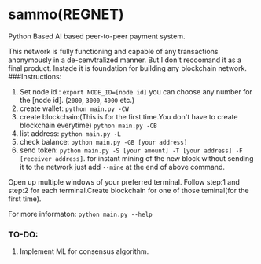 # sammo(REGNET)
Python Based AI based peer-to-peer payment system.

This network is fully functioning and capable of any transactions anonymously in a de-cenvtralized manner. But I don't recoomand it
as a final product. Instade it is foundation for building any blockchain network.
###Instructions:
1. Set node id :  `export NODE_ID=[node id]` 
   you can choose any number for the [node id]. (`2000`, `3000`, `4000` etc.)
2. create wallet: `python main.py -CW`
3. create blockchain:(This is for the first time.You don't have to create blockchain everytime) 
   `python main.py -CB`
4. list address: `python main.py -L`
5. check balance: `python main.py -GB [your address]`
6. send token: `python main.py -S [your amount] -T [your address] -F [receiver address]`.
   for instant mining of the new block without sending it to the network just add `--mine` at the end of above command.

Open up multiple windows of your preferred terminal. Follow step:1 and step:2 for each terminal.Create blockchain for one of those teminal(for the first time).

For more informaton: `python main.py --help`

### TO-DO:
1. Implement ML for consensus algorithm.
